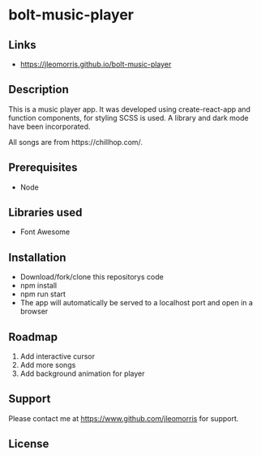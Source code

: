 # bolt-music-player

## Links
* https://jleomorris.github.io/bolt-music-player

## Description
<p>This is a music player app. It was developed using create-react-app and function components, for styling SCSS is used. A library and dark mode have been incorporated.</p>

<p>All songs are from https://chillhop.com/.</p>

## Prerequisites
<ul>
  <li>Node</li>
</ul>

## Libraries used
<ul>
 <li>Font Awesome</li>
</ul>

## Installation
<ul>
  <li>Download/fork/clone this repositorys code</li>
  <li>npm install</li>
  <li>npm run start</li>
  <li>The app will automatically be served to a localhost port and open in a browser</li>
</ul>

## Roadmap
<ol>
  <li>Add interactive cursor</li>
  <li>Add more songs</li>
  <li>Add background animation for player</li>
</ol>

## Support
Please contact me at https://www.github.com/jleomorris for support.

## License
